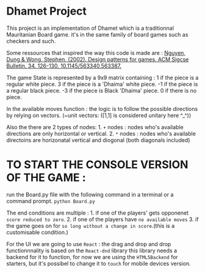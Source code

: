 # Dhamet Project

This project is an implementation of Dhamet which is a traditionnal Mauritanian Board game.
it's in the same family of board games such as checkers and such.

Some ressources that inspired the way this code is made are : 
    [Nguyen, Dung & Wong, Stephen. (2002). Design patterns for games. ACM Sigcse Bulletin. 34. 126-130. 10.1145/563340.563387.](https://www.researchgate.net/publication/221537302_Design_patterns_for_games/citation/download)


The game State is represented by a 9x9 matrix containing :
    1 if the piece is a regular white piece.
    3 if the piece is a 'Dhaima' white piece.
    -1 if the piece is a regular black piece.
    -3 if the piece is Black 'Dhaima' piece.
    0 if there is no piece.

In the available moves function :
    the logic is to follow the possible directions by relying on vectors. (~unit vectors: ([1,1] is considered unitary here ^_^))

Also the there are 2 types of nodes:
    1. `+` nodes : nodes who's available directions are only horizontal or vertical.
    2. `*` nodes : nodes who's available directoins are horizonatal vertical and diogonal (both diagonals included)

# TO START THE CONSOLE VERSION OF THE GAME :
run the Board.py file with the following command in a terminal or a command prompt.
`python Board.py`

The end conditions are multiple :
    1. if one of the players' gets opponenet `score reduced to zero`.
    2. if one of the players have `no available moves`
    3. if the game goes on for `so long without a change in score`.(this is a customisable condition.)



For the UI we are going to use `React` :
    the drag and drop and drop functionnnality is based on the `React-dnd` library this library needs a backend for it to function,
    for now we are using the `HTML5Backend` for starters, but it's possibel to change it to `touch` for mobile devices version.


